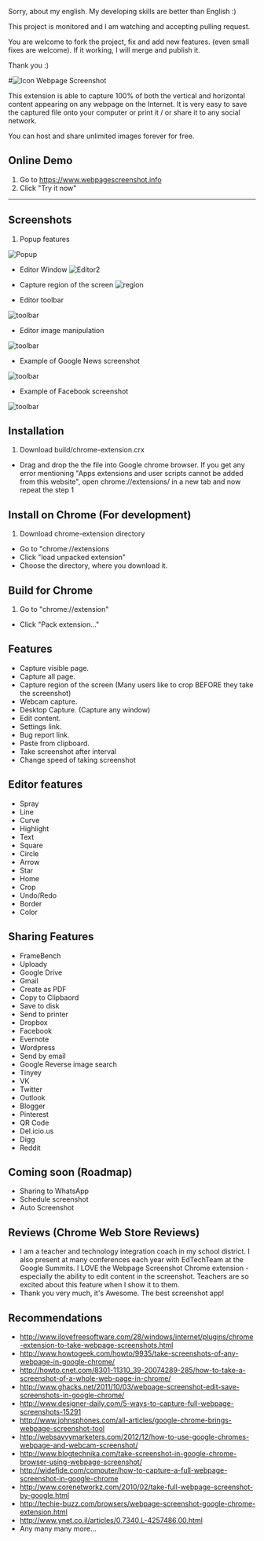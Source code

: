 
Sorry, about my english. My developing skills are better than English :)

This project is monitored and I am watching and accepting pulling request.

You are welcome to fork the project, fix and add new features. (even small fixes are welcome). If it working, I will merge and publish it.

Thank you :)


#![Icon](https://raw.githubusercontent.com/AminaG/Webpage-Screenshot/master/chrome-extensions/images/icon48.png) Webpage Screenshot

This extension is able to capture 100% of both the vertical and horizontal content appearing on any webpage on the Internet. 
It is very easy to save the captured file onto your computer or print it / or share it to any social network.

You can host and share unlimited images forever for free.
## Online Demo
 1. Go to https://www.webpagescreenshot.info
 2. Click "Try it now"

---
## Screenshots
 1. Popup features

 ![Popup](https://raw.githubusercontent.com/AminaG/Webpage-Screenshot/master/screenshots/popup.png)

 *  Editor Window 
![Editor2](https://raw.githubusercontent.com/AminaG/Webpage-Screenshot/master/screenshots/editor.png)

 * Capture region of the screen 
![region](https://raw.githubusercontent.com/AminaG/Webpage-Screenshot/master/screenshots/region.png)
 * Editor toolbar 

 ![toolbar](https://raw.githubusercontent.com/AminaG/Webpage-Screenshot/master/screenshots/toolbar.png)
 * Editor image manipulation

 ![toolbar](https://raw.githubusercontent.com/AminaG/Webpage-Screenshot/master/screenshots/toolbar2.png)
 * Example of Google News screenshot

 ![toolbar](https://raw.githubusercontent.com/AminaG/Webpage-Screenshot/master/screenshots/google-news-example.png)
 * Example of Facebook screenshot

 ![toolbar](https://raw.githubusercontent.com/AminaG/Webpage-Screenshot/master/screenshots/facebook-example.png)

## Installation
 1. Download build/chrome-extension.crx
 * Drag and drop the the file into Google chrome browser.
   If you get any error mentioning "Apps extensions and user scripts cannot be added from this website", open    chrome://extensions/ in a new tab and now repeat the step 1
 
## Install on Chrome (For development)
 1. Download chrome-extension directory
 * Go to "chrome://extensions
 * Click "load unpacked extension"
 * Choose the directory, where you download it.

## Build for Chrome
 1. Go to "chrome://extension"
 * Click "Pack extension..."

## Features
 * Capture visible page.
 * Capture all page.
 * Capture region of the screen (Many users like to crop BEFORE they 
take the screenshot)
 * Webcam capture.
 * Desktop Capture. (Capture any window)
 * Edit content.
 * Settings link.
 * Bug report link.
 * Paste from clipboard.
 * Take screenshot after interval
 * Change speed of taking screenshot

## Editor features
 * Spray
 * Line
 * Curve
 * Highlight
 * Text
 * Square
 * Circle
 * Arrow
 * Star
 * Home
 * Crop
 * Undo/Redo
 * Border
 * Color

## Sharing Features
 * FrameBench
 * Uploady
 * Google Drive
 * Gmail
 * Create as PDF
 * Copy to Clipbaord
 * Save to disk
 * Send to printer
 * Dropbox
 * Facebook
 * Evernote
 * Wordpress
 * Send by email
 * Google Reverse image search
 * Tinyey
 * VK
 * Twitter
 * Outlook
 * Blogger
 * Pinterest
 * QR Code
 * Del.icio.us
 * Digg
 * Reddit
 
## Coming soon (Roadmap)
 * Sharing to WhatsApp
 * Schedule screenshot
 * Auto Screenshot

## Reviews (Chrome Web Store Reviews)
 * I am a teacher and technology integration coach in my school district.  I also present at many conferences each year with EdTechTeam at the Google Summits.  I LOVE the Webpage Screenshot Chrome extension - especially the ability to edit content in the screenshot.  Teachers are so excited about this feature when I show it to them.
 * Thank you very much, it's Awesome. The best screenshot app!

## Recommendations
 * http://www.ilovefreesoftware.com/28/windows/internet/plugins/chrome-extension-to-take-webpage-screenshots.html 
 * http://www.howtogeek.com/howto/9935/take-screenshots-of-any-webpage-in-google-chrome/ 
 * http://howto.cnet.com/8301-11310_39-20074289-285/how-to-take-a-screenshot-of-a-whole-web-page-in-chrome/ 
 * http://www.ghacks.net/2011/10/03/webpage-screenshot-edit-save-screenshots-in-google-chrome/ 
 * http://www.designer-daily.com/5-ways-to-capture-full-webpage-screenshots-15291 
 * http://www.johnsphones.com/all-articles/google-chrome-brings-webpage-screenshot-tool 
 * http://websavvymarketers.com/2012/12/how-to-use-google-chromes-webpage-and-webcam-screenshot/ 
 * http://www.blogtechnika.com/take-screenshot-in-google-chrome-browser-using-webpage-screenshot/ 
 * http://widefide.com/computer/how-to-capture-a-full-webpage-screenshot-in-google-chrome 
 * http://www.corenetworkz.com/2010/02/take-full-webpage-screenshot-by-google.html 
 * http://techie-buzz.com/browsers/webpage-screenshot-google-chrome-extension.html 
 * http://www.ynet.co.il/articles/0,7340,L-4257486,00.html
 * Any many many more...
